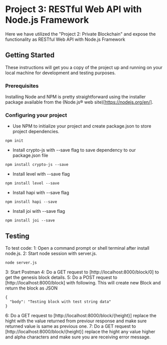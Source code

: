 # Project 3: RESTful Web API with Node.js Framework

Here we have utilized the "Project 2: Private Blockchain" and expose the functionality as RESTful Web API with Node.js Framework

## Getting Started

These instructions will get you a copy of the project up and running on your local machine for development and testing purposes.

### Prerequisites

Installing Node and NPM is pretty straightforward using the installer package available from the (Node.js® web site)[https://nodejs.org/en/].

### Configuring your project

- Use NPM to initialize your project and create package.json to store project dependencies.
```
npm init
```
- Install crypto-js with --save flag to save dependency to our package.json file
```
npm install crypto-js --save
```
- Install level with --save flag
```
npm install level --save
```
- Install hapi with --save flag
```
npm install hapi --save
```
- Install joi with --save flag
```
npm install joi --save
```

## Testing

To test code:
1: Open a command prompt or shell terminal after install node.js.
2: Start node session with server.js.
```
node server.js
```
3: Start Postman
4: Do a GET request to [http://localhost:8000/block/0] to get the genesis block details.
5: Do a POST request to [http://localhost:8000/block] with following. This will create new Block and return the block as JSON
```
{
  "body": "Testing block with test string data"
}
```
6: Do a GET request to [http://localhost:8000/block/{height}] replace the hight with the value returned from previour response and make sure returned value is same as previous one.
7: Do a GET request to [http://localhost:8000/block/{height}] replace the hight any value higher and alpha characters and make sure you are receiving error message.
